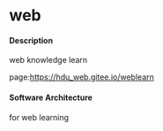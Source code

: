 # web

#### Description
web knowledge learn

page:https://hdu_web.gitee.io/weblearn

#### Software Architecture
for web learning
